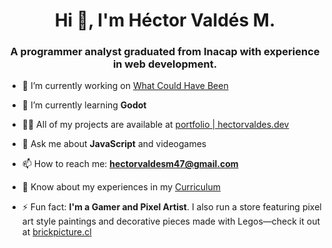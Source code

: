 <h1 align="center">Hi 👋, I'm Héctor Valdés M.</h1>
<h3 align="center">A programmer analyst graduated from Inacap with experience in web development.</h3>

- 🔭 I’m currently working on [What Could Have Been](https://github.com/Mushroom0047/My-Journey)

- 🌱 I’m currently learning **Godot**

- 👨‍💻 All of my projects are available at [portfolio | hectorvaldes.dev](https://hectorvaldes.dev/)

- 💬 Ask me about **JavaScript** and videogames

- 📫 How to reach me: **hectorvaldesm47@gmail.com**

- 📄 Know about my experiences in my [Curriculum](https://hectorvaldes.dev/assets/Hector%20Valdes%20M%20cv%20v02-2024-b70alAWp.pdf)

- ⚡ Fun fact: **I'm a Gamer and Pixel Artist**. I also run a store featuring pixel art style paintings and decorative pieces made with Legos—check it out at [brickpicture.cl](https://brickpicture.cl)


